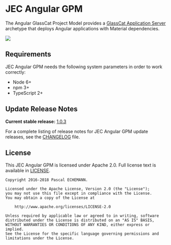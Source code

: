 # JEC Angular GPM

The Angular GlassCat Project Model provides a [GlassCat Application Server][jec-glasscat-url] archetype that deploys Angular applications with Material dependencies.

[![][jec-logo]][jec-url]

## Requirements

JEC Angular GPM needs the following system parameters in order to work correctly:

- Node 6+
- npm 3+
- TypeScript 2+

## Update Release Notes

**Current stable release:** [1.0.3](CHANGELOG.md#jec-gpm-angular-1.0.3)
 
For a complete listing of release notes for JEC Angular GPM update releases, see the [CHANGELOG](CHANGELOG.md) file. 

## License
This JEC Angular GPM is licensed under Apache 2.0. Full license text is available in [LICENSE](LICENSE).

```
Copyright 2016-2018 Pascal ECHEMANN.

Licensed under the Apache License, Version 2.0 (the "License");
you may not use this file except in compliance with the License.
You may obtain a copy of the License at

    http://www.apache.org/licenses/LICENSE-2.0

Unless required by applicable law or agreed to in writing, software
distributed under the License is distributed on an "AS IS" BASIS,
WITHOUT WARRANTIES OR CONDITIONS OF ANY KIND, either express or implied.
See the License for the specific language governing permissions and
limitations under the License.
```

[jec-url]: http://jecproject.org
[jec-glasscat-url]: https://github.com/pechemann/jec-glasscat
[jec-logo]: https://raw.githubusercontent.com/pechemann/JEC/master/assets/jec-logos/jec-logo.png